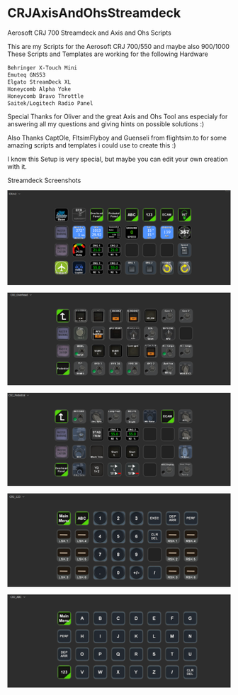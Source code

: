 # CRJAxisAndOhsStreamdeck

Aerosoft CRJ 700 Streamdeck and Axis and Ohs Scripts

This are my Scripts for the Aerosoft CRJ 700/550 and maybe also 900/1000 These Scripts and Templates are working for the following Hardware

    Behringer X-Touch Mini
    Emuteq GNS53
    Elgato StreamDeck XL
    Honeycomb Alpha Yoke
    Honeycomb Bravo Throttle
    Saitek/Logitech Radio Panel

Special Thanks for Oliver and the great Axis and Ohs Tool ans especialy for answering all my questions and giving hints on possible solutions :)

Also Thanks CaptOle, FltsimFlyboy and Guenseli from flightsim.to for some amazing scripts and templates i could use to create this :)

I know this Setup is very special, but maybe you can edit your own creation with it.


Streamdeck Screenshots

![alt text](https://github.com/bam2000/CRJAxisAndOhsStreamdeck/blob/02b97b653ddaca660e71c51cee65856b1911d846/_Screenshots/Home.PNG)

![alt text](https://github.com/bam2000/CRJAxisAndOhsStreamdeck/blob/02b97b653ddaca660e71c51cee65856b1911d846/_Screenshots/Overhead.PNG)

![alt text](https://github.com/bam2000/CRJAxisAndOhsStreamdeck/blob/02b97b653ddaca660e71c51cee65856b1911d846/_Screenshots/Pedestral.PNG)

![alt text](https://github.com/bam2000/CRJAxisAndOhsStreamdeck/blob/02b97b653ddaca660e71c51cee65856b1911d846/_Screenshots/123.PNG)

![alt text](https://github.com/bam2000/CRJAxisAndOhsStreamdeck/blob/02b97b653ddaca660e71c51cee65856b1911d846/_Screenshots/ABC.PNG)
